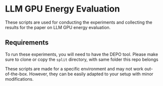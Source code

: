 # LLM GPU Energy Evaluation

These scripts are used for conducting the experiments and collecting the results for the paper on LLM GPU energy evaluation.

## Requirements

To run these experiments, you will need to have the DEPO tool. Please make sure to clone or copy the `split` directory, with same folder this repo belongs

These scripts are made for a specific environment and may not work out-of-the-box. However, they can be easily adapted to your setup with minor modifications.








